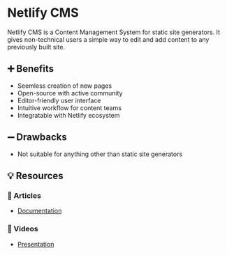 # Netlify CMS

Netlify CMS is a Content Management System for static site generators. It gives non-technical users a simple way to edit and add content to any previously built site.

## ➕ Benefits

* Seemless creation of new pages
* Open-source with active community
* Editor-friendly user interface
* Intuitive workflow for content teams
* Integratable with Netlify ecosystem

## ➖ Drawbacks

* Not suitable for anything other than static site generators

## 💡 Resources

### 📜 Articles

- [Documentation](https://docs.netlify.com/)

### 🎥 Videos

- [Presentation](https://www.youtube.com/watch?v=p6h-rYSVX90)